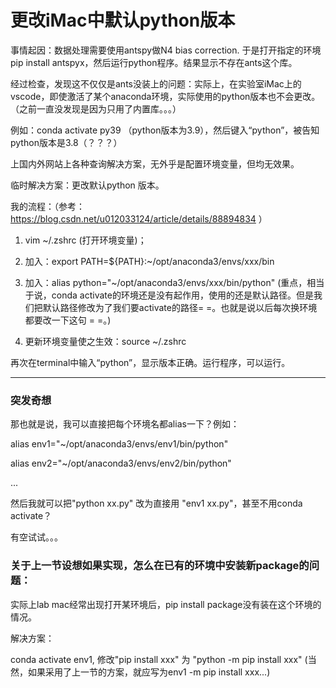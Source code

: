 # 更改iMac中默认python版本

事情起因：数据处理需要使用antspy做N4 bias correction. 于是打开指定的环境pip install antspyx，然后运行python程序。结果显示不存在ants这个库。

经过检查，发现这不仅仅是ants没装上的问题：实际上，在实验室iMac上的vscode，即使激活了某个anaconda环境，实际使用的python版本也不会更改。（之前一直没发现是因为只用了内置库。。。）

例如：conda activate py39 （python版本为3.9），然后键入“python”，被告知python版本是3.8（？？？）

上国内外网站上各种查询解决方案，无外乎是配置环境变量，但均无效果。

临时解决方案：更改默认python 版本。

我的流程：（参考：https://blog.csdn.net/u012033124/article/details/88894834 ）

1. vim ~/.zshrc (打开环境变量)；

2. 加入：export PATH=${PATH}:~/opt/anaconda3/envs/xxx/bin

3. 加入：alias python="~/opt/anaconda3/envs/xxx/bin/python" (重点，相当于说，conda activate的环境还是没有起作用，使用的还是默认路径。但是我们把默认路径修改为了我们要activate的路径= =。也就是说以后每次换环境都要改一下这句 = =。)

4. 更新环境变量使之生效：source ~/.zshrc

再次在terminal中输入“python”，显示版本正确。运行程序，可以运行。



-------------------------------------------------------------------------

### 突发奇想

那也就是说，我可以直接把每个环境名都alias一下？例如：

alias env1="~/opt/anaconda3/envs/env1/bin/python"

alias env2="~/opt/anaconda3/envs/env2/bin/python"

...

然后我就可以把"python xx.py" 改为直接用 "env1 xx.py"，甚至不用conda activate？

有空试试。。。



### 关于上一节设想如果实现，怎么在已有的环境中安装新package的问题：

实际上lab mac经常出现打开某环境后，pip install package没有装在这个环境的情况。

解决方案：

conda activate env1, 修改"pip install xxx" 为 "python -m pip install xxx" (当然，如果采用了上一节的方案，就应写为env1 -m pip install xxx...)



